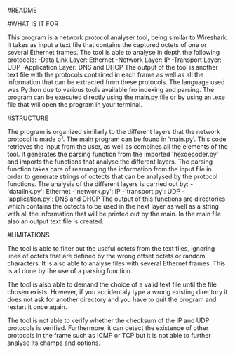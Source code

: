 #README

#WHAT IS IT FOR 

This program is a network protocol analyser tool, being similar to Wireshark. It takes as input a text file that contains the captured octets of one or several 
Ethernet frames. The tool is able to analyse in depth the following protocols:
	-Data Link Layer: Ethernet
	-Network Layer: IP
	-Transport Layer: UDP
	-Application Layer: DNS and DHCP
The output of the tool is another text file with the protocols contained in each frame as well as all the information that can be extracted from these protocols. 
The language used was Python due to various tools available fro indexing and parsing. The program can be executed directly using the main.py file or by using an 
.exe file that will open the program in your terminal.



#STRUCTURE

The program is organized similarly to the different layers that the network protocol is made of. 
The main program can be found in 'main.py'. This code retrieves the input from the user, as well as combines all the elements of the tool.
It generates the parsing function from the imported 'hexdecoder.py' and imports the functions that analyse the different layers.
The parsing function takes care of rearranging the information from the input file in order to generate strings of octects that can be 
analysed by the protocol functions. 
The analysis of the different layers is carried out by:
	-'datalink.py': Ethernet 
	-'network.py': IP
	-'transport.py': UDP
	-'application.py': DNS and DHCP
The output of this functions are directories which contains the octects to be used in the next layer as well as a string with all the information that will be 
printed out by the main. In the main file also an output text file is created. 



#LIMITATIONS	
	
The tool is able to filter out the useful octets from the text files, ignoring lines of octets that are defined by the wrong offset octets or random 
characters. It is also able to analyse files with several Ethernet frames. This is all done by the use of a parsing function.

The tool is also able to demand the choice of a valid text file until the file chosen exists. However, if you accidentaly type a wrong existing directory it 
does not ask for another directory and you have to quit the program and restart it once again. 

The tool is not able to verify whether the checksum of the IP and UDP protocols is verified. Furthermore, it can detect the existence of other protocols 
in the frame such as ICMP or TCP but it is not able to further analyse its champs and options. 
